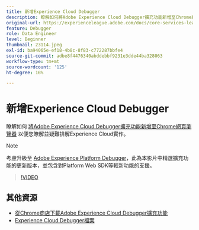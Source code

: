 ```yaml
---
title: 新增Experience Cloud Debugger
description: 瞭解如何將Adobe Experience Cloud Debugger擴充功能新增至Chrome網頁瀏覽器，讓您瞭解並疑難排解Experience Cloud實作。
original-url: https://experienceleague.adobe.com/docs/core-services-learn/tutorials/debugger/add-the-extension.html
feature: Debugger
role: Data Engineer
level: Beginner
thumbnail: 23114.jpeg
exl-id: ba94065e-ef18-4b8c-8f83-c772287bbfe4
source-git-commit: adbe8f4476340abddebbf9231e3dde44ba328063
workflow-type: tm+mt
source-wordcount: '125'
ht-degree: 16%

---
```


# 新增Experience Cloud Debugger

瞭解如何 [將Adobe Experience Cloud Debugger擴充功能新增至Chrome網頁瀏覽器](https://chrome.google.com/webstore/detail/adobe-experience-cloud-de/ocdmogmohccmeicdhlhhgepeaijenapj) 以便您瞭解並疑難排解Experience Cloud實作。

>[!NOTE]
>
>考慮升級至 [Adobe Experience Platform Debugger](../overview.md)，此為本影片中精選擴充功能的更新版本，並包含對Platform Web SDK等較新功能的支援。

>[!VIDEO](https://video.tv.adobe.com/v/23114/?quality=12)

## 其他資源

* [從Chrome商店下載Adobe Experience Cloud Debugger擴充功能](https://chrome.google.com/webstore/detail/adobe-experience-cloud-de/ocdmogmohccmeicdhlhhgepeaijenapj)
* [Experience Cloud Debugger檔案](https://experienceleague.adobe.com/docs/debugger/using/experience-cloud-debugger.html)
